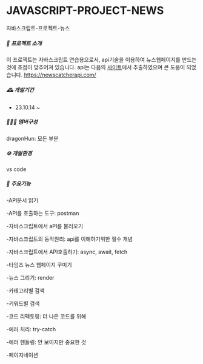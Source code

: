 # JAVASCRIPT-PROJECT-NEWS
자바스크립트-프로젝트-뉴스

##### 📰 프로젝트 소개
이 프로젝트는 자바스크립트 연습용으로서, api기술을 이용하여 뉴스웹페이지를 만드는것에 초점이 맞추어져 있습니다.
api는 다음의 [사이트](https://newscatcherapi.com/)에서 추출하였으며 큰 도움이 되었습니다. <https://newscatcherapi.com/>

##### 🕰️ 개발기간
- 23.10.14 ~

##### 🧑‍🤝‍🧑 멤버구성
dragonHun: 모든 부분

##### ⚙️ 개발환경
vs code

##### 📌 주요기능
-API문서 읽기

-API를 호출하는 도구: postman

-자바스크립트에서 aPI를 불러오기

-자바스크립트의 동작원리: api를 이해하기위한 필수 개념

-자바스크립트에서 API호출하기: async, await, fetch

-타임즈 뉴스 웹페이지 꾸미기

-뉴스 그리기: render

-카테고리별 검색

-키워드별 검색

-코드 리펙토링: 더 나은 코드를 위해

-에러 처리: try-catch

-에러 헨들링: 안 보이지만 중요한 것

-페이지네이션
